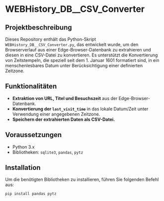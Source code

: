 # WEBHistory_DB__CSV_Converter

## Projektbeschreibung
Dieses Repository enthält das Python-Skript `WEBHistory_DB__CSV_Converter.py`, das entwickelt wurde, um den Browserverlauf aus einer Edge-Browser-Datenbank zu extrahieren und diesen in eine CSV-Datei zu konvertieren. Es unterstützt die Konvertierung von Zeitstempeln, die speziell seit dem 1. Januar 1601 formatiert sind, in ein menschenlesbares Datum unter Berücksichtigung einer definierten Zeitzone.

## Funktionalitäten
- **Extraktion von URL, Titel und Besuchszeit** aus der Edge-Browser-Datenbank.
- **Konvertierung der `last_visit_time`** in das lokale Datum/Zeit unter Verwendung einer angegebenen Zeitzone.
- **Speichern der extrahierten Daten als CSV-Datei.**

## Voraussetzungen
- Python 3.x
- Bibliotheken: `sqlite3`, `pandas`, `pytz`

## Installation
Um die benötigten Bibliotheken zu installieren, führen Sie folgenden Befehl aus:
```bash
pip install pandas pytz
